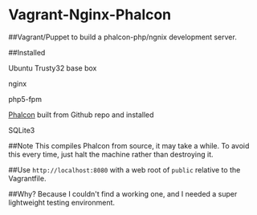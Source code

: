 Vagrant-Nginx-Phalcon
=====================

##Vagrant/Puppet to build a phalcon-php/ngnix development server.

##Installed

Ubuntu Trusty32 base box

nginx

php5-fpm

[Phalcon](http://phalconphp.com) built from Github repo and installed

SQLite3

##Note
This compiles Phalcon from source, it may take a while. To avoid this every time, just halt the machine rather than destroying it.

##Use
`http://localhost:8080` with a web root of `public` relative to the Vagrantfile.

##Why?
Because I couldn't find a working one, and I needed a super lightweight testing environment.

